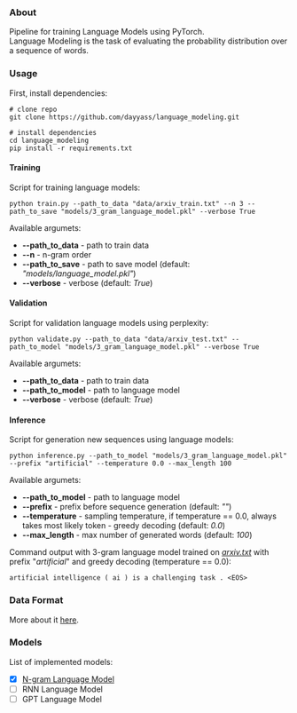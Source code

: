 ### About
Pipeline for training Language Models using PyTorch.<br/>
Language Modeling is the task of evaluating the probability distribution over a sequence of words.

### Usage
First, install dependencies:
```
# clone repo   
git clone https://github.com/dayyass/language_modeling.git

# install dependencies   
cd language_modeling
pip install -r requirements.txt
```

#### Training
Script for training language models:
```
python train.py --path_to_data "data/arxiv_train.txt" --n 3 --path_to_save "models/3_gram_language_model.pkl" --verbose True
```
Available argumets:
- **--path_to_data** - path to train data
- **--n** - n-gram order
- **--path_to_save** - path to save model (default: *"models/language_model.pkl"*)
- **--verbose** - verbose (default: *True*)

#### Validation
Script for validation language models using perplexity:
```
python validate.py --path_to_data "data/arxiv_test.txt" --path_to_model "models/3_gram_language_model.pkl" --verbose True
```
Available argumets:
- **--path_to_data** - path to train data
- **--path_to_model** - path to language model
- **--verbose** - verbose (default: *True*)

#### Inference
Script for generation new sequences using language models:
```
python inference.py --path_to_model "models/3_gram_language_model.pkl" --prefix "artificial" --temperature 0.0 --max_length 100
```
Available argumets:
- **--path_to_model** - path to language model
- **--prefix** - prefix before sequence generation (default: *""*)
- **--temperature** - sampling temperature, if temperature == 0.0, always takes most likely token - greedy decoding (default: *0.0*)
- **--max_length** - max number of generated words (default: *100*)

Command output with 3-gram language model trained on [*arxiv.txt*](data/README.md) with prefix "*artificial*" and greedy decoding (temperature == 0.0):
```
artificial intelligence ( ai ) is a challenging task . <EOS>
```

### Data Format
More about it [here](data/README.md).

### Models
List of implemented models:
- [x] [N-gram Language Model](https://github.com/dayyass/language_modeling/blob/b962edac04dfe10a3f87dfa16d4d37508af6d5de/model.py#L57)
- [ ] RNN Language Model
- [ ] GPT Language Model
